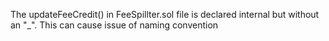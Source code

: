 The updateFeeCredit() in FeeSpillter.sol file is declared internal but without an "_". This can cause issue of naming convention